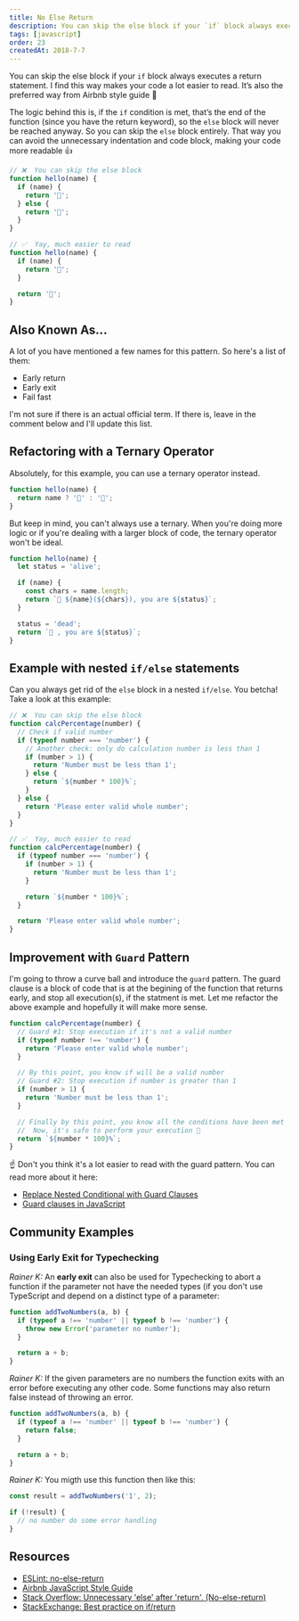 ```yaml
---
title: No Else Return
description: You can skip the else block if your `if` block always executes a `return` statement. I find this way makes my code a lot easier to read.
tags: [javascript]
order: 23
createdAt: 2018-7-7
---
```


You can skip the else block if your `if` block always executes a return statement. I find this way makes your code a lot easier to read. It’s also the preferred way from Airbnb style guide 🤩

The logic behind this is, if the `if` condition is met, that’s the end of the function (since you have the return keyword), so the `else` block will never be reached anyway. So you can skip the `else` block entirely. That way you can avoid the unnecessary indentation and code block, making your code more readable 👍

```javascript
// ❌  You can skip the else block
function hello(name) {
  if (name) {
    return '👋';
  } else {
    return '👻';
  }
}

// ✅  Yay, much easier to read
function hello(name) {
  if (name) {
    return '👋';
  }

  return '👻';
}
```

<markdown-toc></markdown-toc>

## Also Known As...

A lot of you have mentioned a few names for this pattern. So here's a list of them:

- Early return
- Early exit
- Fail fast

I'm not sure if there is an actual official term. If there is, leave in the comment below and I'll update this list.

## Refactoring with a Ternary Operator

Absolutely, for this example, you can use a ternary operator instead.

```javascript
function hello(name) {
  return name ? '👋' : '👻';
}
```

But keep in mind, you can't always use a ternary. When you're doing more logic or if you're dealing with a larger block of code, the ternary operator won't be ideal.

```javascript
function hello(name) {
  let status = 'alive';

  if (name) {
    const chars = name.length;
    return `👋 ${name}(${chars}), you are ${status}`;
  }

  status = 'dead';
  return `👻 , you are ${status}`;
}
```

## Example with nested `if/else` statements

Can you always get rid of the `else` block in a nested `if/else`. You betcha! Take a look at this example:

```javascript
// ❌  You can skip the else block
function calcPercentage(number) {
  // Check if valid number
  if (typeof number === 'number') {
    // Another check: only do calculation number is less than 1
    if (number > 1) {
      return 'Number must be less than 1';
    } else {
      return `${number * 100}%`;
    }
  } else {
    return 'Please enter valid whole number';
  }
}

// ✅  Yay, much easier to read
function calcPercentage(number) {
  if (typeof number === 'number') {
    if (number > 1) {
      return 'Number must be less than 1';
    }

    return `${number * 100}%`;
  }

  return 'Please enter valid whole number';
}
```

## Improvement with `Guard` Pattern

I'm going to throw a curve ball and introduce the `guard` pattern. The guard clause is a block of code that is at the begining of the function that returns early, and stop all execution(s), if the statment is met. Let me refactor the above example and hopefully it will make more sense.

```javascript
function calcPercentage(number) {
  // Guard #1: Stop execution if it's not a valid number
  if (typeof number !== 'number') {
    return 'Please enter valid whole number';
  }

  // By this point, you know if will be a valid number
  // Guard #2: Stop execution if number is greater than 1
  if (number > 1) {
    return 'Number must be less than 1';
  }

  // Finally by this point, you know all the conditions have been met
  //  Now, it's safe to perform your execution 🎉
  return `${number * 100}%`;
}
```

☝️ Don't you think it's a lot easier to read with the guard pattern. You can read more about it here:

- [Replace Nested Conditional with Guard Clauses](https://refactoring.guru/replace-nested-conditional-with-guard-clauses)
- [Guard clauses in JavaScript](https://elliotekj.com/2016/12/02/guard-clauses-in-javascript/)

## Community Examples

### Using Early Exit for Typechecking

_Rainer K:_ An **early exit** can also be used for Typechecking to abort a function if the parameter not have the needed types (if you don't use TypeScript and depend on a distinct type of a parameter:

```javascript
function addTwoNumbers(a, b) {
  if (typeof a !== 'number' || typeof b !== 'number') {
    throw new Error('parameter no number');
  }

  return a + b;
}
```

_Rainer K:_ If the given parameters are no numbers the function exits with an error before executing any other code.
Some functions may also return false instead of throwing an error.

```javascript
function addTwoNumbers(a, b) {
  if (typeof a !== 'number' || typeof b !== 'number') {
    return false;
  }

  return a + b;
}
```

_Rainer K:_ You migth use this function then like this:

```javascript
const result = addTwoNumbers('1', 2);

if (!result) {
  // no number do some error handling
}
```

## Resources

- [ESLint: no-else-return](https://eslint.org/docs/rules/no-else-return)
- [Airbnb JavaScript Style Guide](https://github.com/airbnb/javascript#blocks--no-else-return)
- [Stack Overflow: Unnecessary 'else' after 'return'. (No-else-return)](https://stackoverflow.com/questions/46875442/unnecessary-else-after-return-no-else-return)
- [StackExchange: Best practice on if/return](https://softwareengineering.stackexchange.com/questions/157407/best-practice-on-if-return)
